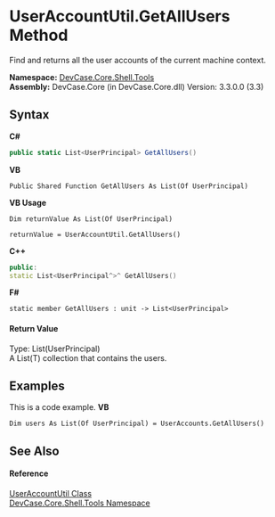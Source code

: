 # UserAccountUtil.GetAllUsers Method 
 

Find and returns all the user accounts of the current machine context.

**Namespace:**&nbsp;<a href="N_DevCase_Core_Shell_Tools">DevCase.Core.Shell.Tools</a><br />**Assembly:**&nbsp;DevCase.Core (in DevCase.Core.dll) Version: 3.3.0.0 (3.3)

## Syntax

**C#**<br />
``` C#
public static List<UserPrincipal> GetAllUsers()
```

**VB**<br />
``` VB
Public Shared Function GetAllUsers As List(Of UserPrincipal)
```

**VB Usage**<br />
``` VB Usage
Dim returnValue As List(Of UserPrincipal)

returnValue = UserAccountUtil.GetAllUsers()
```

**C++**<br />
``` C++
public:
static List<UserPrincipal^>^ GetAllUsers()
```

**F#**<br />
``` F#
static member GetAllUsers : unit -> List<UserPrincipal> 

```


#### Return Value
Type: List(UserPrincipal)<br />A List(T) collection that contains the users.

## Examples
This is a code example. 
**VB**<br />
``` VB
Dim users As List(Of UserPrincipal) = UserAccounts.GetAllUsers()
```


## See Also


#### Reference
<a href="T_DevCase_Core_Shell_Tools_UserAccountUtil">UserAccountUtil Class</a><br /><a href="N_DevCase_Core_Shell_Tools">DevCase.Core.Shell.Tools Namespace</a><br />